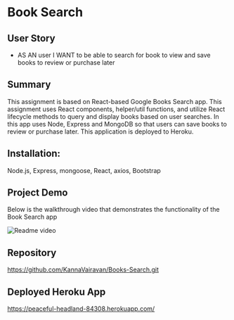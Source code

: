 # Book Search

## User Story

- AS AN user
  I WANT to be able to search for book to view and save books to review or purchase later

## Summary

This assignment is based on React-based Google Books Search app. This assignment uses React components, helper/util functions, and utilize React lifecycle methods to query and display books based on user searches. In this app uses Node, Express and MongoDB so that users can save books to review or purchase later. This application is deployed to Heroku.

## Installation:

Node.js, Express, mongoose, React, axios, Bootstrap

## Project Demo

Below is the walkthrough video that demonstrates the functionality of the Book Search app<br/>

<img src="./assets/BookSearch.gif" alt="Readme video"  >

## Repository

https://github.com/KannaVairavan/Books-Search.git

## Deployed Heroku App

https://peaceful-headland-84308.herokuapp.com/
